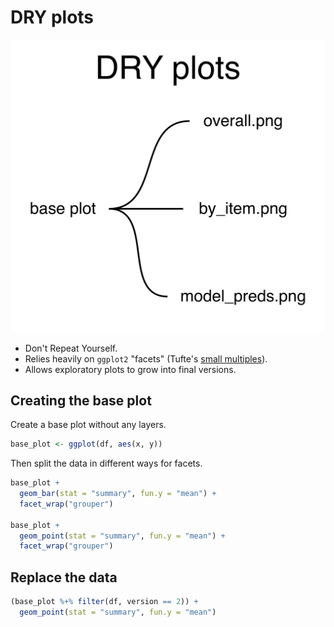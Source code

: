 # DRY plots

![DRY plots](/design-patterns/dry-plots/dry-plots.png)

- Don't Repeat Yourself.
- Relies heavily on ``ggplot2`` "facets" (Tufte's [small multiples](https://en.wikipedia.org/wiki/Small_multiple)).
- Allows exploratory plots to grow into final versions.

## Creating the base plot

Create a base plot without any layers.

```R
base_plot <- ggplot(df, aes(x, y))
```

Then split the data in different ways for facets.

```R
base_plot +
  geom_bar(stat = "summary", fun.y = "mean") +
  facet_wrap("grouper")

base_plot +
  geom_point(stat = "summary", fun.y = "mean") +
  facet_wrap("grouper")
```

## Replace the data

```R
(base_plot %+% filter(df, version == 2)) +
  geom_point(stat = "summary", fun.y = "mean")
```
